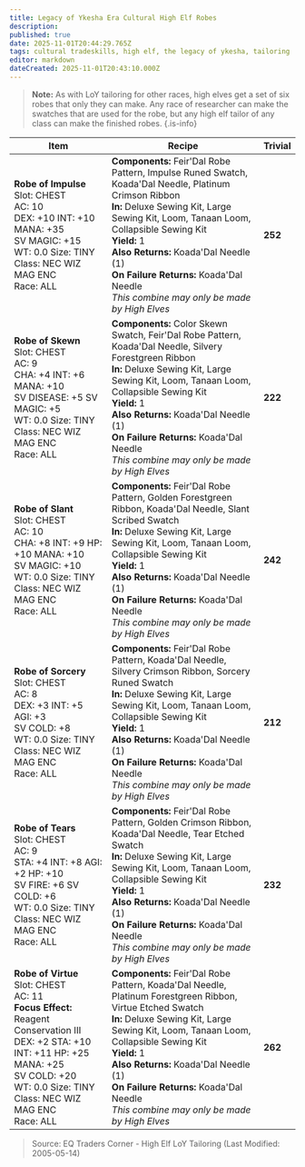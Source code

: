 ```yaml
---
title: Legacy of Ykesha Era Cultural High Elf Robes
description: 
published: true
date: 2025-11-01T20:44:29.765Z
tags: cultural tradeskills, high elf, the legacy of ykesha, tailoring
editor: markdown
dateCreated: 2025-11-01T20:43:10.000Z
---
```


> **Note:** As with LoY tailoring for other races, high elves get a set of six robes that only they can make. Any race of researcher can make the swatches that are used for the robe, but any high elf tailor of any class can make the finished robes.
{.is-info}

| Item | Recipe | Trivial |
|------|--------|---------|
| **Robe of Impulse**<br>Slot: CHEST<br>AC: 10<br>DEX: +10 INT: +10 MANA: +35<br>SV MAGIC: +15<br>WT: 0.0 Size: TINY<br>Class: NEC WIZ MAG ENC<br>Race: ALL | **Components:** Feir'Dal Robe Pattern, Impulse Runed Swatch, Koada'Dal Needle, Platinum Crimson Ribbon<br>**In:** Deluxe Sewing Kit, Large Sewing Kit, Loom, Tanaan Loom, Collapsible Sewing Kit<br>**Yield:** 1<br>**Also Returns:** Koada'Dal Needle (1)<br>**On Failure Returns:** Koada'Dal Needle<br>*This combine may only be made by High Elves* | **252** |
| **Robe of Skewn**<br>Slot: CHEST<br>AC: 9<br>CHA: +4 INT: +6 MANA: +10<br>SV DISEASE: +5 SV MAGIC: +5<br>WT: 0.0 Size: TINY<br>Class: NEC WIZ MAG ENC<br>Race: ALL | **Components:** Color Skewn Swatch, Feir'Dal Robe Pattern, Koada'Dal Needle, Silvery Forestgreen Ribbon<br>**In:** Deluxe Sewing Kit, Large Sewing Kit, Loom, Tanaan Loom, Collapsible Sewing Kit<br>**Yield:** 1<br>**Also Returns:** Koada'Dal Needle (1)<br>**On Failure Returns:** Koada'Dal Needle<br>*This combine may only be made by High Elves* | **222** |
| **Robe of Slant**<br>Slot: CHEST<br>AC: 10<br>CHA: +8 INT: +9 HP: +10 MANA: +10<br>SV MAGIC: +10<br>WT: 0.0 Size: TINY<br>Class: NEC WIZ MAG ENC<br>Race: ALL | **Components:** Feir'Dal Robe Pattern, Golden Forestgreen Ribbon, Koada'Dal Needle, Slant Scribed Swatch<br>**In:** Deluxe Sewing Kit, Large Sewing Kit, Loom, Tanaan Loom, Collapsible Sewing Kit<br>**Yield:** 1<br>**Also Returns:** Koada'Dal Needle (1)<br>**On Failure Returns:** Koada'Dal Needle<br>*This combine may only be made by High Elves* | **242** |
| **Robe of Sorcery**<br>Slot: CHEST<br>AC: 8<br>DEX: +3 INT: +5 AGI: +3<br>SV COLD: +8<br>WT: 0.0 Size: TINY<br>Class: NEC WIZ MAG ENC<br>Race: ALL | **Components:** Feir'Dal Robe Pattern, Koada'Dal Needle, Silvery Crimson Ribbon, Sorcery Runed Swatch<br>**In:** Deluxe Sewing Kit, Large Sewing Kit, Loom, Tanaan Loom, Collapsible Sewing Kit<br>**Yield:** 1<br>**Also Returns:** Koada'Dal Needle (1)<br>**On Failure Returns:** Koada'Dal Needle<br>*This combine may only be made by High Elves* | **212** |
| **Robe of Tears**<br>Slot: CHEST<br>AC: 9<br>STA: +4 INT: +8 AGI: +2 HP: +10<br>SV FIRE: +6 SV COLD: +6<br>WT: 0.0 Size: TINY<br>Class: NEC WIZ MAG ENC<br>Race: ALL | **Components:** Feir'Dal Robe Pattern, Golden Crimson Ribbon, Koada'Dal Needle, Tear Etched Swatch<br>**In:** Deluxe Sewing Kit, Large Sewing Kit, Loom, Tanaan Loom, Collapsible Sewing Kit<br>**Yield:** 1<br>**Also Returns:** Koada'Dal Needle (1)<br>**On Failure Returns:** Koada'Dal Needle<br>*This combine may only be made by High Elves* | **232** |
| **Robe of Virtue**<br>Slot: CHEST<br>AC: 11<br>**Focus Effect:** Reagent Conservation III<br>DEX: +2 STA: +10 INT: +11 HP: +25 MANA: +25<br>SV COLD: +20<br>WT: 0.0 Size: TINY<br>Class: NEC WIZ MAG ENC<br>Race: ALL | **Components:** Feir'Dal Robe Pattern, Koada'Dal Needle, Platinum Forestgreen Ribbon, Virtue Etched Swatch<br>**In:** Deluxe Sewing Kit, Large Sewing Kit, Loom, Tanaan Loom, Collapsible Sewing Kit<br>**Yield:** 1<br>**Also Returns:** Koada'Dal Needle (1)<br>**On Failure Returns:** Koada'Dal Needle<br>*This combine may only be made by High Elves* | **262** |

> Source: EQ Traders Corner - High Elf LoY Tailoring (Last Modified: 2005-05-14)